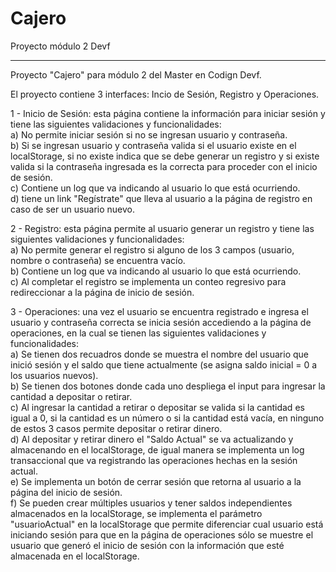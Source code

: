 # Cajero
Proyecto módulo 2 Devf
***
Proyecto "Cajero" para módulo 2 del Master en Codign Devf.


El proyecto contiene 3 interfaces: Incio de Sesión, Registro y Operaciones.

1 - Inicio de Sesión: esta página contiene la información para iniciar sesión y tiene las siguientes validaciones y funcionalidades:<br />
  a) No permite iniciar sesión si no se ingresan usuario y contraseña.<br />
  b) Si se ingresan usuario y contraseña valida si el usuario existe en el localStorage, si no existe indica que se debe generar un registro y si existe valida si la contraseña ingresada es la correcta para proceder con el inicio de sesión.<br />
  c) Contiene un log que va indicando al usuario lo que está ocurriendo.<br />
  d) tiene un link "Regístrate" que lleva al usuario a la página de registro en caso de ser un usuario nuevo.<br />
  
  
2 - Registro: esta página permite al usuario generar un registro y tiene las siguientes validaciones y funcionalidades:<br />
  a) No permite generar el registro si alguno de los 3 campos (usuario, nombre o contraseña) se encuentra vacío.<br />
  b) Contiene un log que va indicando al usuario lo que está ocurriendo.<br />
  c) Al completar el registro se implementa un conteo regresivo para redireccionar a la página de inicio de sesión.<br />
  
  
3 - Operaciones: una vez el usuario se encuentra registrado e ingresa el usuario y contraseña correcta se inicia sesión accediendo a la página de operaciones, en la cual se tienen las siguientes validaciones y funcionalidades:<br />
  a) Se tienen dos recuadros donde se muestra el nombre del usuario que inició sesión y el saldo que tiene actualmente (se asigna saldo inicial = 0 a los usuarios nuevos).<br />
  b) Se tienen dos botones donde cada uno despliega el input para ingresar la cantidad a depositar o retirar.<br />
  c) Al ingresar la cantidad a retirar o depositar se valida si la cantidad es igual a 0, si la cantidad es un número o si la cantidad está vacía, en ninguno de estos 3 casos permite depositar o retirar dinero.<br />
  d) Al depositar y retirar dinero el "Saldo Actual" se va actualizando y almacenando en el localStorage, de igual manera se implementa un log transaccional que va registrando las operaciones hechas en la sesión actual.<br />
  e) Se implementa un botón de cerrar sesión que retorna al usuario a la página del inicio de sesión.<br />
  f) Se pueden crear múltiples usuarios y tener saldos independientes almacenados en la localStorage, se implementa el parámetro "usuarioActual" en la localStorage que permite diferenciar cual usuario está iniciando sesión para que en la página de operaciones sólo se muestre el usuario que generó el inicio de sesión con la información que esté almacenada en el localStorage.<br />
  

